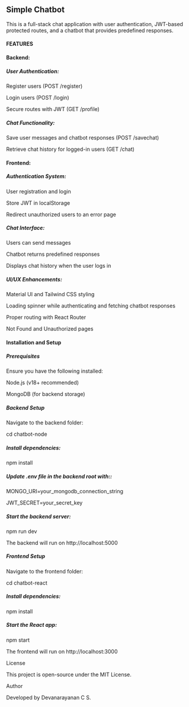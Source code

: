 ## **Simple Chatbot**

This is a full-stack chat application with user authentication, JWT-based protected routes, and a chatbot that provides predefined responses.

#### **FEATURES**

#### Backend:

##### User Authentication:

Register users (POST /register)

Login users (POST /login)

Secure routes with JWT (GET /profile)

##### Chat Functionality:

Save user messages and chatbot responses (POST /savechat)

Retrieve chat history for logged-in users (GET /chat)

#### Frontend:

##### Authentication System:

User registration and login

Store JWT in localStorage

Redirect unauthorized users to an error page

##### Chat Interface:

Users can send messages

Chatbot returns predefined responses

Displays chat history when the user logs in

##### UI/UX Enhancements:

Material UI and Tailwind CSS styling

Loading spinner while authenticating and fetching chatbot responses

Proper routing with React Router

Not Found and Unauthorized pages

#### Installation and Setup

##### Prerequisites

Ensure you have the following installed:

Node.js (v18+ recommended)

MongoDB (for backend storage)

##### Backend Setup

Navigate to the backend folder:

cd chatbot-node

##### Install dependencies:

npm install

##### Update .env file in the backend root with::

MONGO_URI=your_mongodb_connection_string

JWT_SECRET=your_secret_key

##### Start the backend server:

npm run dev

The backend will run on http://localhost:5000

##### Frontend Setup

Navigate to the frontend folder:

cd chatbot-react

##### Install dependencies:

npm install

##### Start the React app:

npm start

The frontend will run on http://localhost:3000


License

This project is open-source under the MIT License.

Author

Developed by Devanarayanan C S.


